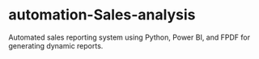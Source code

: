 # automation-Sales-analysis
Automated sales reporting system using Python, Power BI, and FPDF for generating dynamic reports.
